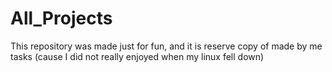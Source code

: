 #  All_Projects 

This repository was made just for fun, and it is reserve copy of made by me tasks (cause I did not really enjoyed when my linux fell down)
